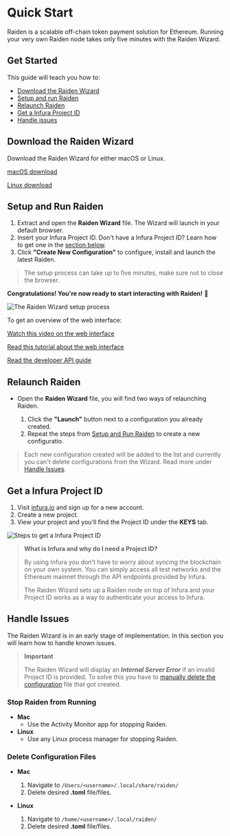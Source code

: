 # Quick Start
Raiden is a scalable off-chain token payment solution for Ethereum. Running your very own Raiden node takes only five minutes with the Raiden Wizard.

## Get Started
This guide will teach you how to:
* [Download the Raiden Wizard](#download-the-raiden-wizard)
* [Setup and run Raiden](#setup-and-run-raiden)
* [Relaunch Raiden](#relaunch-raiden)
* [Get a Infura Project ID](#get-a-infura-project-id)
* [Handle issues](#handle-issues)

## Download the Raiden Wizard
Download the Raiden Wizard for either macOS or Linux.

[macOS download](https://github.com/raiden-network/raiden-installer/releases/download/v0.100.5-dev0/raiden_wizard.macOS.zip)

[Linux download](https://github.com/raiden-network/raiden-installer/releases/download/v0.100.5-dev0/raiden_wizard.linux-gnu.zip)

## Setup and Run Raiden
1. Extract and open the __Raiden Wizard__ file. The Wizard will launch in your default browser.
2. Insert your Infura Project ID. Don't have a Infura Project ID? Learn how to get one in the [section below](#get-a-infura-project-id).
3. Click __"Create New Configuration"__ to configure, install and launch the latest Raiden.

>The setup process can take up to five minutes, make sure not to close the browser.

__Congratulations! You're now ready to start interacting with Raiden!__ 🎉

![The Raiden Wizard setup process](https://drive.google.com/file/d/1G3Ick5z7hEJWYfGh2hSSvKN5TwgPmEC7/view?usp=sharing)

To get an overview of the web interface:

[Watch this video on the web interface](https://www.youtube.com/watch?v=ASWeFdHDK-E)

[Read this tutorial about the web interface](https://raiden-network.readthedocs.io/en/stable/webui_tutorial.html)

[Read the developer API guide](https://raiden-network.readthedocs.io/en/stable/rest_api.html)

## Relaunch Raiden
* Open the __Raiden Wizard__ file, you will find two ways of relaunching Raiden.

    1. Click the __"Launch"__ button next to a configuration you already created.
    2. Repeat the steps from [Setup and Run Raiden](#setup-and-run-raiden) to create a new configuratio.

> Each new configuration created will be added to the list and currently you can't delete configurations from the Wizard. Read more under [Handle Issues](#handle-issues).

## Get a Infura Project ID
1. Visit [infura.io](https://infura.io/) and sign up for a new account.
2. Create a new project.
3. View your project and you'll find the Project ID under the __KEYS__ tab.

![Steps to get a Infura Project ID](https://drive.google.com/file/d/1UnTF6SLKy7DL14IMqM6O3AsCB2dwuPes/view?usp=sharing)

> __What is Infura and why do I need a Project ID?__
>
> By using Infura you don't have to worry about syncing the blockchain on your own system. You can simply access all test networks and the Ethereum mainnet through the API endpoints provided by Infura.
>
>The Raiden Wizard sets up a Raiden node on top of Infura and your Project ID works as a way to authenticate your access to Infura.

## Handle Issues
The Raiden Wizard is in an early stage of implementation. In this section you will learn how to handle known issues.

> __Important__
>
> The Raiden Wizard will display an __*Internal Server Error*__ if an invalid Project ID is provided. To solve this you have to [manually delete the configuration](#delete-configuration-files) file that got created.
### Stop Raiden from Running
* __Mac__
    * Use the Activity Monitor app for stopping Raiden.
* __Linux__
    * Use any Linux process manager for stopping Raiden.

### Delete Configuration Files
* __Mac__
    1. Navigate to `/Users/<username>/.local/share/raiden/`
    2. Delete desired __.toml__ file/files.

* __Linux__
    1. Navigate to `/home/<username>/.local/raiden/`
    2. Delete desired __.toml__ file/files.
